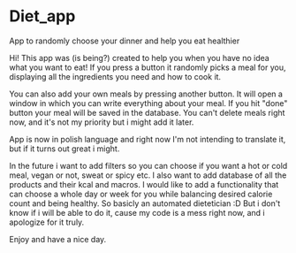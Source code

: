 # Diet_app
App to randomly choose your dinner and help you eat healthier

Hi!
This app was (is being?) created to help you when you have no idea what you want to eat!
If you press a button it randomly picks a meal for you, displaying all the ingredients you need and how to cook it.

You can also add your own meals by pressing another button. It will open a window in which you can write everything about your meal.
If you hit "done" button your meal will be saved in the database.
You can't delete meals right now, and it's not my priority but i might add it later.

App is now in polish language and right now I'm not intending to translate it, but if it turns out great i might.


In the future i want to add filters so you can choose if you want a hot or cold meal, vegan or not, sweat or spicy etc.
I also want to add database of all the products and their kcal and macros. 
I would like to add a functionality that can choose a whole day or week for you while balancing desired calorie count and being healthy.
So basicly an automated dietetician :D
But i don't know if i will be able to do it, cause my code is a mess right now, and i apologize for it truly.

Enjoy and have a nice day.
